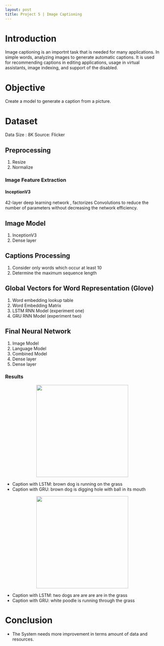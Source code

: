 ```yaml
---
layout: post
title: Project 5 | Image Captioning
---
```


# Introduction

Image captioning is an importnt task that is needed for many applications. In simple words, analyzing images to generate automatic captions.
It is used for recommending captions in editing applications, usage in virtual assistants,  image indexing, and support of the disabled.



# Objective

Create a model to generate a caption from a picture.

# Dataset

Data Size : 8K
Source: Flicker


## Preprocessing
1. Resize
2. Normalize

### Image Feature Extraction

#### InceptionV3

42-layer deep learning network , 
factorizes Convolutions to reduce the number of parameters without decreasing the network efficiency.


## Image Model

1. InceptionV3
2. Dense layer


## Captions Processing

1. Consider only words which occur at least 10
2. Determine the maximum sequence length



## Global Vectors for Word Representation (Glove)

1. Word embedding lookup table
2. Word Embedding Matrix
3. LSTM RNN Model (experiment one)
4. GRU RNN Model (experiment two)


## Final Neural Network

1. Image Model
2. Language Model
3. Combined Model
4. Dense layer
5. Dense layer

### Results
<p align="center">
  <img src="https://user-images.githubusercontent.com/20974667/69316417-d8f06300-0c49-11ea-8f76-a30260d6f847.png" 
     width="300" height="300">
</p>

* Caption with LSTM: brown dog is running on the grass
* Caption with GRU: brown dog is digging hole with ball in its mouth

<p align="center">
  <img src="https://user-images.githubusercontent.com/20974667/69316426-dbeb5380-0c49-11ea-82fd-6cd1478ae830.png" 
     width="300" height="300">
</p>

* Caption with LSTM: two dogs are are are are in the grass
* Caption with GRU: white poodle is running through the grass


# Conclusion

* The System needs more improvement in terms amount of data and resources.





